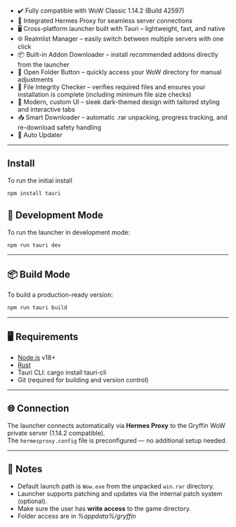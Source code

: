 
- ✔️ Fully compatible with WoW Classic 1.14.2 (Build 42597)
- 🔌 Integrated Hermes Proxy for seamless server connections
- 🖥️ Cross-platform launcher built with Tauri – lightweight, fast, and native
- 🌐 Realmlist Manager – easily switch between multiple servers with one click
- 📦 Built-in Addon Downloader – install recommended addons directly from the launcher
- 📁 Open Folder Button – quickly access your WoW directory for manual adjustments
- 🧪 File Integrity Checker – verifies required files and ensures your installation is complete (including minimum file size checks)
- 🎨 Modern, custom UI – sleek dark-themed design with tailored styling and interactive tabs
- 📥 Smart Downloader – automatic .rar unpacking, progress tracking, and re-download safety handling
- 🔄 Auto Updater

---

## Install

To run the initial install
```bash
npm install tauri
`````

## 🧪 Development Mode

To run the launcher in development mode:
```bash
npm run tauri dev
`````

---

## 📦 Build Mode

To build a production-ready version:
```bash
npm run tauri build
`````

---

## 🖥 Requirements

- [Node.js](https://nodejs.org/) v18+
- [Rust](https://www.rust-lang.org/tools/install)
- Tauri CLI: cargo install tauri-cli
- Git (required for building and version control)

---

## 🌐 Connection

The launcher connects automatically via **Hermes Proxy** to the Gryffin WoW private server (1.14.2 compatible).  
The `hermesproxy.config` file is preconfigured — no additional setup needed.

---

## 🧩 Notes

- Default launch path is `Wow.exe` from the unpacked `win.rar` directory.
- Launcher supports patching and updates via the internal patch system (optional).
- Make sure the user has **write access** to the game directory.
- Folder access are in *%appdata%/gryffin*
